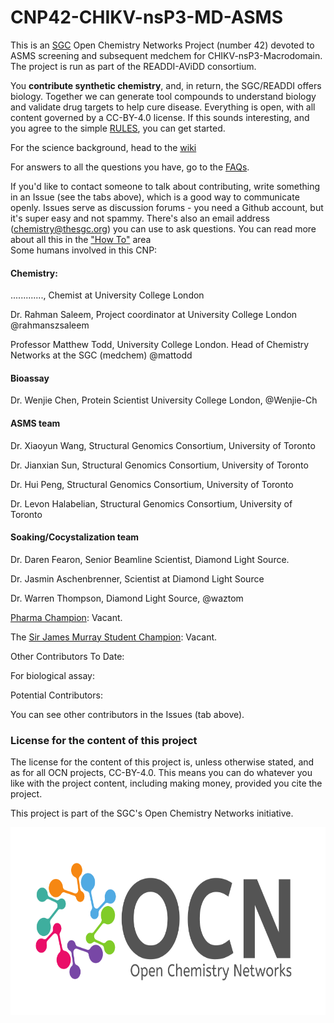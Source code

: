 # CNP42-CHIKV-nsP3-MD-ASMS

This is an [SGC]((https://www.thesgc.org/)) Open Chemistry Networks Project (number 42) devoted to ASMS screening and subsequent medchem for CHIKV-nsP3-Macrodomain. The project is run as part of the READDI-AViDD consortium.

You **contribute synthetic chemistry**, and, in return, the SGC/READDI offers biology. Together we can generate tool compounds to understand biology and validate drug targets to help cure disease. Everything is open, with all content governed by a CC-BY-4.0 license. If this sounds interesting, and you agree to the simple [RULES](https://www.thesgc.org/sgc-open-chemistry-networks/terms-of-use), you can get started.

For the science background, head to the [wiki](https://github.com/StructuralGenomicsConsortium/CNP42-CHIKV-nsP3-MD-ASMS/wiki) 

For answers to all the questions you have, go to the [FAQs](https://www.thesgc.org/sgc-open-chemistry-networks/faq).

If you'd like to contact someone to talk about contributing, write something in an Issue (see the tabs above), which is a good way to communicate openly. Issues serve as discussion forums - you need a Github account, but it's super easy and not spammy. There's also an email address (chemistry@thesgc.org) you can use to ask questions. You can read more about all this in the ["How To"](https://github.com/StructuralGenomicsConsortium/Chemistry_TechOps_HowTo/wiki) area  
Some humans involved in this CNP: 

#### Chemistry:  

............., Chemist at University College London 

Dr. Rahman Saleem, Project coordinator at University College London @rahmanszsaleem

Professor Matthew Todd, University College London. Head of Chemistry Networks at the SGC (medchem) @mattodd 

#### Bioassay

Dr. Wenjie Chen, Protein Scientist University College London, @Wenjie-Ch 

#### ASMS team

Dr. Xiaoyun Wang, Structural Genomics Consortium, University of Toronto 

Dr. Jianxian Sun, Structural Genomics Consortium, University of Toronto

Dr. Hui Peng, Structural Genomics Consortium, University of Toronto

Dr. Levon Halabelian, Structural Genomics Consortium, University of Toronto

#### Soaking/Cocystalization team

Dr. Daren Fearon, Senior Beamline Scientist, Diamond Light Source. 

Dr. Jasmin Aschenbrenner, Scientist at Diamond Light Source

Dr. Warren Thompson, Diamond Light Source, @waztom



[Pharma Champion](https://github.com/StructuralGenomicsConsortium/Chemistry_TechOps_HowTo/wiki/Pharma-Industry-Champions): Vacant.

The [Sir James Murray Student Champion](https://www.thesgc.org/sgc-open-chemistry-networks/champions-program): Vacant.  

Other Contributors To Date: 

For biological assay:


Potential Contributors:


You can see other contributors in the Issues (tab above).

### License for the content of this project
The license for the content of this project is, unless otherwise stated, and as for all OCN projects, CC-BY-4.0. This means you can do whatever you like with the project content, including making money, provided you cite the project.

This project is part of the SGC's Open Chemistry Networks initiative.

<a href="url"><img src="https://github.com/StructuralGenomicsConsortium/Chemistry_TechOps_HowTo/blob/main/Open%20Chemistry%20Networks%20Logos/OCN_Logo_Final_smban.png?raw=true" align="centre" height="300" ></a>
